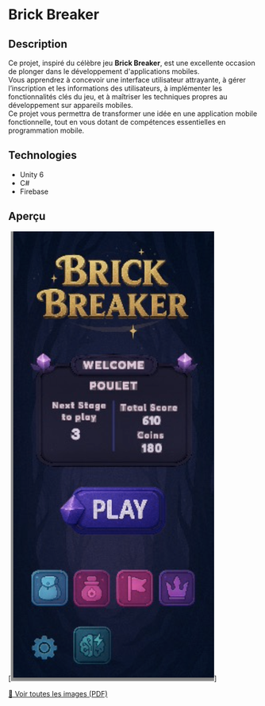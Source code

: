 # Brick Breaker

## Description  
Ce projet, inspiré du célèbre jeu **Brick Breaker**, est une excellente occasion de plonger dans le développement d'applications mobiles.  
Vous apprendrez à concevoir une interface utilisateur attrayante, à gérer l’inscription et les informations des utilisateurs, à implémenter les fonctionnalités clés du jeu, et à maîtriser les techniques propres au développement sur appareils mobiles.  
Ce projet vous permettra de transformer une idée en une application mobile fonctionnelle, tout en vous dotant de compétences essentielles en programmation mobile.

## Technologies  
- Unity 6  
- C#  
- Firebase  

## Aperçu  
[![Aperçu du jeu](apercu.png)] 

[📄 Voir toutes les images (PDF)](apercu.pdf)
